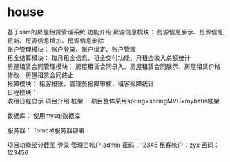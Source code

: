 # house
基于ssm的房屋租赁管理系统
功能介绍
房源信息模块： 
房源信息展示、房源信息更新、房源信息增加、房源信息删除    
账户管理模块： 
账户登录、账户绑定、账户管理   
租金结算模块： 
每月租金信息、租金交付功能、月租金收入总额统计  
房屋租赁合同管理模块： 
房屋租赁合同录入、房屋租赁合同展示、房屋租赁价格修改、房屋租赁合同终止  
报障模块： 
租客报账、管理员报障审核、租客报障统计   
日程模块：  
收租日程显示
项目介绍
框架：
项目整体采用spring+springMVC+mybatis框架

数据库：
使用mysql数据库

服务器：
Tomcat服务器部署


项目功能部分截图
登录
管理员帐户:admin 密码：12345
租客帐户：zyx 密码：123456



